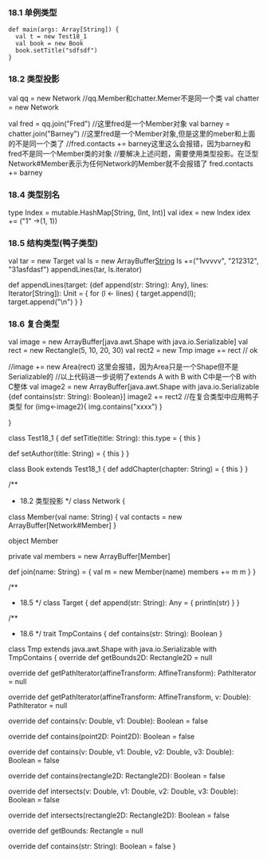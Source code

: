 ### 18.1 单例类型
	def main(args: Array[String]) {
	  val t = new Test18_1
	  val book = new Book
	  book.setTitle("sdfsdf")
	}

### 18.2 类型投影
  val qq = new Network
  //qq.Member和chatter.Memer不是同一个类
  val chatter = new Network

  val fred = qq.join("Fred")
  //这里fred是一个Member对象
  val barney = chatter.join("Barney") //这里fred是一个Member对象,但是这里的meber和上面的不是同一个类了
  //fred.contacts += barney这里这么会报错，因为barney和fred不是同一个Member类的对象
  //要解决上述问题，需要使用类型投影。在泛型Network#Member表示为任何Network的Member就不会报错了
  fred.contacts += barney

### 18.4 类型别名
  type Index = mutable.HashMap[String, (Int, Int)]
  val idex = new Index
  idex += ("1" ->(1, 1))

### 18.5 结构类型(鸭子类型)
  val tar = new Target
  val ls = new ArrayBuffer[String]()
  ls +=("1vvvvv", "212312", "31asfdasf")
  appendLines(tar, ls.iterator)

  def appendLines(target: {def append(str: String): Any}, lines: Iterator[String]): Unit = {
    for (l <- lines) {
      target.append(l); target.append("\n")
    }
  }

### 18.6 复合类型
  val image = new ArrayBuffer[java.awt.Shape with java.io.Serializable]
  val rect = new Rectangle(5, 10, 20, 30)
  val rect2 = new Tmp
  image += rect // ok

  //image += new Area(rect) 这里会报错，因为Area只是一个Shape但不是Serializable的
  //以上代码进一步说明了extends A with B with C中是一个B with C整体
  val image2 = new ArrayBuffer[java.awt.Shape with java.io.Serializable {def contains(str: String): Boolean}]
  image2 += rect2 //在复合类型中应用鸭子类型
  for (img<-image2){
    img.contains("xxxx")
  }


}


class Test18_1 {
  def setTitle(title: String): this.type = {
    this
  }

  def setAuthor(title: String) = {
    this
  }
}

class Book extends Test18_1 {
  def addChapter(chapter: String) = {
    this
  }
}


/**
 * 18.2 类型投影
 */
class Network {

  class Member(val name: String) {
    val contacts = new ArrayBuffer[Network#Member]
  }

  object Member

  private val members = new ArrayBuffer[Member]

  def join(name: String) = {
    val m = new Member(name)
    members += m
    m
  }
}

/**
 * 18.5
 */
class Target {
  def append(str: String): Any = {
    println(str)
  }
}

/**
 * 18.6
 */
trait TmpContains {
  def contains(str: String): Boolean
}

class Tmp extends java.awt.Shape with java.io.Serializable with TmpContains {
  override def getBounds2D: Rectangle2D = null

  override def getPathIterator(affineTransform: AffineTransform): PathIterator = null

  override def getPathIterator(affineTransform: AffineTransform, v: Double): PathIterator = null

  override def contains(v: Double, v1: Double): Boolean = false

  override def contains(point2D: Point2D): Boolean = false

  override def contains(v: Double, v1: Double, v2: Double, v3: Double): Boolean = false

  override def contains(rectangle2D: Rectangle2D): Boolean = false

  override def intersects(v: Double, v1: Double, v2: Double, v3: Double): Boolean = false

  override def intersects(rectangle2D: Rectangle2D): Boolean = false

  override def getBounds: Rectangle = null

  override def contains(str: String): Boolean = false
}
